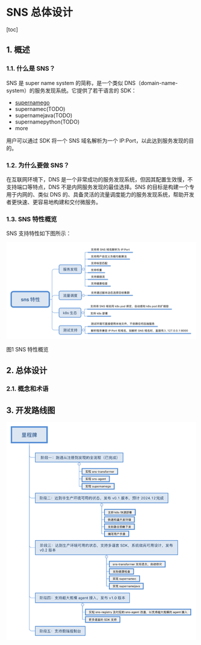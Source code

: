 # SNS 总体设计

[toc]

## 1. 概述

### 1.1. 什么是 SNS？

SNS 是 super name system 的简称，是一个类似 DNS（domain-name-system）的服务发现系统。它提供了若干语言的 SDK：

* [supernamego](https://github.com/ironzhang/supernamego)
* supernamec(TODO)
* supernamejava(TODO)
* supernamepython(TODO)
* more

用户可以通过 SDK 将一个 SNS 域名解析为一个 IP:Port，以此达到服务发现的目的。

### 1.2. 为什么要做 SNS？

在互联网环境下，DNS 是一个非常成功的服务发现系统，但因其配置生效慢，不支持端口等特点，DNS 不是内网服务发现的最佳选择。SNS 的目标是构建一个专用于内网的、类似 DNS 的、具备灵活的流量调度能力的服务发现系统，帮助开发者更快速、更容易地构建和交付微服务。

### 1.3. SNS 特性概览

SNS 支持特性如下图所示：

![](./diagram/sns-features.svg)

图1 SNS 特性概览

## 2. 总体设计

### 2.1. 概念和术语

## 3. 开发路线图

![](./diagram/roadmap.svg)

